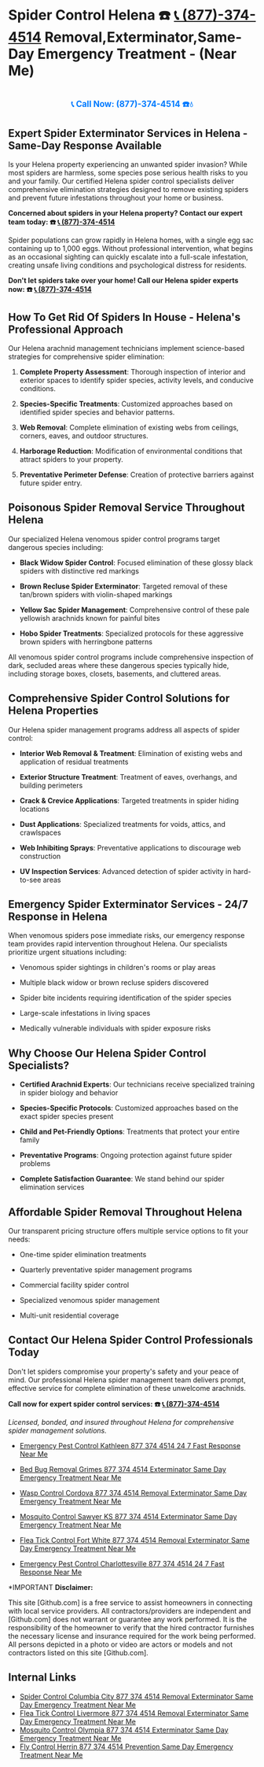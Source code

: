 # Spider Control Helena ☎️ [📞 (877)-374-4514](https://pest-control-4514.netlify.app) Removal,Exterminator,Same-Day Emergency Treatment - (Near Me)
# 

<p align="center" style="font-size: 1.2em; font-weight: bold; margin: 20px 0;">
  <a href="https://pest-control-4514.netlify.app" target="_blank" style="color: #007BFF; text-decoration: none;">📞 Call Now: (877)-374-4514 ☎️💧</a>
</p>

## Expert Spider Exterminator Services in Helena - Same-Day Response Available

Is your Helena property experiencing an unwanted spider invasion? While most spiders are harmless, some species pose serious health risks to you and your family. Our certified Helena spider control specialists deliver comprehensive elimination strategies designed to remove existing spiders and prevent future infestations throughout your home or business.

**Concerned about spiders in your Helena property? Contact our expert team today: ☎️ [📞 (877)-374-4514](https://pest-control-4514.netlify.app)**

Spider populations can grow rapidly in Helena homes, with a single egg sac containing up to 1,000 eggs. Without professional intervention, what begins as an occasional sighting can quickly escalate into a full-scale infestation, creating unsafe living conditions and psychological distress for residents.

**Don't let spiders take over your home! Call our Helena spider experts now: ☎️ [📞 (877)-374-4514](https://pest-control-4514.netlify.app)**

## How To Get Rid Of Spiders In House - Helena's Professional Approach

Our Helena arachnid management technicians implement science-based strategies for comprehensive spider elimination:

1. **Complete Property Assessment**: Thorough inspection of interior and exterior spaces to identify spider species, activity levels, and conducive conditions.

2. **Species-Specific Treatments**: Customized approaches based on identified spider species and behavior patterns.

3. **Web Removal**: Complete elimination of existing webs from ceilings, corners, eaves, and outdoor structures.

4. **Harborage Reduction**: Modification of environmental conditions that attract spiders to your property.

5. **Preventative Perimeter Defense**: Creation of protective barriers against future spider entry.

## Poisonous Spider Removal Service Throughout Helena

Our specialized Helena venomous spider control programs target dangerous species including:

- **Black Widow Spider Control**: Focused elimination of these glossy black spiders with distinctive red markings

- **Brown Recluse Spider Exterminator**: Targeted removal of these tan/brown spiders with violin-shaped markings

- **Yellow Sac Spider Management**: Comprehensive control of these pale yellowish arachnids known for painful bites

- **Hobo Spider Treatments**: Specialized protocols for these aggressive brown spiders with herringbone patterns

All venomous spider control programs include comprehensive inspection of dark, secluded areas where these dangerous species typically hide, including storage boxes, closets, basements, and cluttered areas.

## Comprehensive Spider Control Solutions for Helena Properties

Our Helena spider management programs address all aspects of spider control:

- **Interior Web Removal & Treatment**: Elimination of existing webs and application of residual treatments

- **Exterior Structure Treatment**: Treatment of eaves, overhangs, and building perimeters

- **Crack & Crevice Applications**: Targeted treatments in spider hiding locations

- **Dust Applications**: Specialized treatments for voids, attics, and crawlspaces

- **Web Inhibiting Sprays**: Preventative applications to discourage web construction

- **UV Inspection Services**: Advanced detection of spider activity in hard-to-see areas

## Emergency Spider Exterminator Services - 24/7 Response in Helena

When venomous spiders pose immediate risks, our emergency response team provides rapid intervention throughout Helena. Our specialists prioritize urgent situations including:

- Venomous spider sightings in children's rooms or play areas

- Multiple black widow or brown recluse spiders discovered

- Spider bite incidents requiring identification of the spider species

- Large-scale infestations in living spaces

- Medically vulnerable individuals with spider exposure risks

## Why Choose Our Helena Spider Control Specialists?

- **Certified Arachnid Experts**: Our technicians receive specialized training in spider biology and behavior

- **Species-Specific Protocols**: Customized approaches based on the exact spider species present

- **Child and Pet-Friendly Options**: Treatments that protect your entire family

- **Preventative Programs**: Ongoing protection against future spider problems

- **Complete Satisfaction Guarantee**: We stand behind our spider elimination services

## Affordable Spider Removal Throughout Helena

Our transparent pricing structure offers multiple service options to fit your needs:

- One-time spider elimination treatments

- Quarterly preventative spider management programs

- Commercial facility spider control

- Specialized venomous spider management

- Multi-unit residential coverage

## Contact Our Helena Spider Control Professionals Today

Don't let spiders compromise your property's safety and your peace of mind. Our professional Helena spider management team delivers prompt, effective service for complete elimination of these unwelcome arachnids.

**Call now for expert spider control services: ☎️ [📞 (877)-374-4514](https://pest-control-4514.netlify.app)**

*Licensed, bonded, and insured throughout Helena for comprehensive spider management solutions.*


- [Emergency Pest Control Kathleen 877 374 4514 24 7 Fast Response Near Me](https://github.com/allyoucaneatsushiin/plumbing-texas/blob/main/Emergency-Pest-Control-Kathleen-877-374-4514-24-7-Fast-Response-Near-Me.md)
- [Bed Bug Removal Grimes 877 374 4514 Exterminator Same Day Emergency Treatment Near Me](https://github.com/allyoucaneatsushiin/plumbing-texas/blob/main/Bed-Bug-Removal-Grimes-877-374-4514-Exterminator-Same-Day-Emergency-Treatment-Near-Me.md)
- [Wasp Control Cordova 877 374 4514 Removal Exterminator Same Day Emergency Treatment Near Me](https://github.com/allyoucaneatsushiin/plumbing-texas/blob/main/Wasp-Control-Cordova-877-374-4514-Removal-Exterminator-Same-Day-Emergency-Treatment-Near-Me.md)


- [Mosquito Control Sawyer KS 877 374 4514 Exterminator Same Day Emergency Treatment Near Me](https://github.com/allyoucaneatsushiin/plumbing-texas/blob/main/Mosquito-Control-Sawyer-KS-877-374-4514-Exterminator-Same-Day-Emergency-Treatment-Near-Me.md)
- [Flea Tick Control Fort White 877 374 4514 Removal Exterminator Same Day Emergency Treatment Near Me](https://github.com/allyoucaneatsushiin/plumbing-texas/blob/main/Flea-Tick-Control-Fort-White-877-374-4514-Removal-Exterminator-Same-Day-Emergency-Treatment-Near-Me.md)
- [Emergency Pest Control Charlottesville 877 374 4514 24 7 Fast Response Near Me](https://github.com/allyoucaneatsushiin/plumbing-texas/blob/main/Emergency-Pest-Control-Charlottesville-877-374-4514-24-7-Fast-Response-Near-Me.md)


*IMPORTANT **Disclaimer:**  

This site [Github.com] is a free service to assist homeowners in connecting with local service providers. All contractors/providers are independent and [Github.com] does not warrant or guarantee any work performed. It is the responsibility of the homeowner to verify that the hired contractor furnishes the necessary license and insurance required for the work being performed. All persons depicted in a photo or video are actors or models and not contractors listed on this site [Github.com].


## Internal Links
- [Spider Control Columbia City 877 374 4514 Removal Exterminator Same Day Emergency Treatment Near Me](https://github.com/allyoucaneatsushiin/plumbing-texas/blob/main/Spider-Control-Columbia-City-877-374-4514-Removal-Exterminator-Same-Day-Emergency-Treatment-Near-Me.md)
- [Flea Tick Control Livermore 877 374 4514 Removal Exterminator Same Day Emergency Treatment Near Me](https://github.com/allyoucaneatsushiin/plumbing-texas/blob/main/Flea-Tick-Control-Livermore-877-374-4514-Removal-Exterminator-Same-Day-Emergency-Treatment-Near-Me.md)
- [Mosquito Control Olympia 877 374 4514 Exterminator Same Day Emergency Treatment Near Me](https://github.com/allyoucaneatsushiin/plumbing-texas/blob/main/Mosquito-Control-Olympia-877-374-4514-Exterminator-Same-Day-Emergency-Treatment-Near-Me.md)
- [Fly Control Herrin 877 374 4514 Prevention Same Day Emergency Treatment Near Me](https://github.com/allyoucaneatsushiin/plumbing-texas/blob/main/Fly-Control-Herrin-877-374-4514-Prevention-Same-Day-Emergency-Treatment-Near-Me.md)
